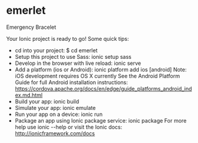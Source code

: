 emerlet
=======

Emergency Bracelet

Your Ionic project is ready to go! Some quick tips:
 * cd into your project: $ cd emerlet 
 * Setup this project to use Sass: ionic setup sass 
 * Develop in the browser with live reload: ionic serve 
 * Add a platform (ios or Android): ionic platform add ios [android] 
   Note: iOS development requires OS X currently 
   See the Android Platform Guide for full Android installation instructions: 
   https://cordova.apache.org/docs/en/edge/guide_platforms_android_index.md.html 
 * Build your app: ionic build <PLATFORM> 
 * Simulate your app: ionic emulate <PLATFORM> 
 * Run your app on a device: ionic run <PLATFORM> 
 * Package an app using Ionic package service: ionic package <MODE> <PLATFORM> 
For more help use ionic --help or visit the Ionic docs: http://ionicframework.com/docs
